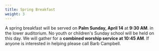 ```yaml
---
title: Spring Breakfast
weight: 3
---
```


A spring breakfast will be served on **Palm Sunday, April 14** at **9:30 AM**. in the lower auditorium. No youth or children's Sunday school will be held on this day. We will gather for a **combined worship service at 10:45 AM**. If anyone is interested in helping please  call Barb Campbell. 